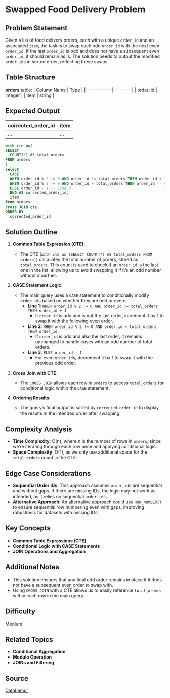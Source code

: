 # Swapped Food Delivery Problem

## Problem Statement
Given a list of food delivery orders, each with a unique `order_id` and an associated `item`, the task is to swap each odd `order_id` with the next even `order_id`. If the last `order_id` is odd and does not have a subsequent even `order_id`, it should remain as is. The solution needs to output the modified `order_id`s in sorted order, reflecting these swaps.

## Table Structure
**orders** table:
| Column Name | Type    |
|-------------|---------|
| order_id    | integer |
| item        | string  |

## Expected Output
| corrected_order_id | item       |
|--------------------|------------|
| ...                | ...        |

```sql
with cte as(
SELECT
  COUNT(*) AS total_orders 
FROM orders
)
select
  CASE
  WHEN order_id % 2 != 0 AND order_id != total_orders THEN order_id + 1 -- Line 1
  WHEN order_id % 2 != 0 AND order_id = total_orders THEN order_id -- Line 1
  ELSE order_id - 1 -- Line 3
  END AS corrected_order_id,
  item
from orders
cross JOIN cte
ORDER BY
  corrected_order_id
```

## Solution Outline

1. **Common Table Expression (CTE)**:
   - The CTE (`with cte as (SELECT COUNT(*) AS total_orders FROM orders)`) calculates the total number of orders, stored as `total_orders`. This count is used to check if an `order_id` is the last one in the list, allowing us to avoid swapping it if it’s an odd number without a partner.

2. **CASE Statement Logic**:
   - The main query uses a `CASE` statement to conditionally modify `order_id`s based on whether they are odd or even:
     - **Line 1**: `WHEN order_id % 2 != 0 AND order_id != total_orders THEN order_id + 1`
       - If `order_id` is odd and is not the last order, increment it by 1 to swap it with the following even order.
     - **Line 2**: `WHEN order_id % 2 != 0 AND order_id = total_orders THEN order_id`
       - If `order_id` is odd and also the last order, it remains unchanged to handle cases with an odd number of total orders.
     - **Line 3**: `ELSE order_id - 1`
       - For even `order_id`s, decrement it by 1 to swap it with the previous odd order.

3. **Cross Join with CTE**:
   - The `CROSS JOIN` allows each row in `orders` to access `total_orders` for conditional logic within the `CASE` statement.

4. **Ordering Results**:
   - The query’s final output is sorted by `corrected_order_id` to display the results in the intended order after swapping.

## Complexity Analysis
- **Time Complexity**: O(n), where n is the number of rows in `orders`, since we’re iterating through each row once and applying conditional logic.
- **Space Complexity**: O(1), as we only use additional space for the `total_orders` count in the CTE.

## Edge Case Considerations
- **Sequential Order IDs**: This approach assumes `order_id`s are sequential and without gaps. If there are missing IDs, the logic may not work as intended, as it relies on sequential `order_id`s.
- **Alternative Approach**: An alternative approach could use `ROW_NUMBER()` to ensure sequential row numbering even with gaps, improving robustness for datasets with missing IDs.

## Key Concepts
- **Common Table Expressions (CTE)**
- **Conditional Logic with CASE Statements**
- **JOIN Operations and Aggregation**

## Additional Notes
- This solution ensures that any final odd order remains in place if it does not have a subsequent even order to swap with.
- Using `CROSS JOIN` with a CTE allows us to easily reference `total_orders` within each row in the main query.

## Difficulty
Medium

## Related Topics
- **Conditional Aggregation**
- **Modulo Operation**
- **JOINs and Filtering**

## Source
[DataLemur](https://datalemur.com/questions/swapped-food-delivery)
